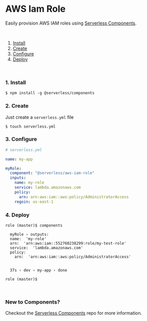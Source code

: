 # AWS Iam Role

Easily provision AWS IAM roles using [Serverless Components](https://github.com/serverless/components).

&nbsp;

1. [Install](#1-install)
2. [Create](#2-create)
3. [Configure](#3-configure)
4. [Deploy](#4-deploy)

&nbsp;


### 1. Install

```shell
$ npm install -g @serverless/components
```

### 2. Create

Just create a `serverless.yml` file

```shell
$ touch serverless.yml
```


### 3. Configure

```yml
# serverless.yml

name: my-app

myRole:
  component: "@serverless/aws-iam-role"
  inputs:
    name: my-role
    service: lambda.amazonaws.com
    policy:
      arn: arn:aws:iam::aws:policy/AdministratorAccess
    regoin: us-east-1
```

### 4. Deploy

```shell
role (master)$ components

  myRole › outputs:
  name:  'my-role'
  arn:  'arn:aws:iam::552760238299:role/my-test-role'
  service:  'lambda.amazonaws.com'
  policy: 
    arn:  'arn:aws:iam::aws:policy/AdministratorAccess'


  37s › dev › my-app › done

role (master)$
```

&nbsp;

### New to Components?

Checkout the [Serverless Components](https://github.com/serverless/components) repo for more information.
